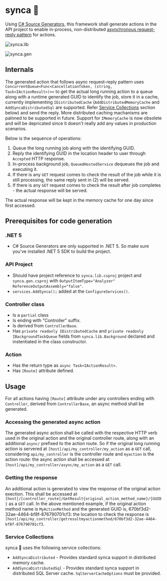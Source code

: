 # synca 🦁
Using [C# Source Generators](https://devblogs.microsoft.com/dotnet/introducing-c-source-generators/), this framework shall generate actions in the API project to enable in-process, non-distributed [asynchronous request-reply pattern](https://docs.microsoft.com/en-us/azure/architecture/patterns/async-request-reply) for actions. 

![synca.lib](https://github.com/IshamMohamed/synca/workflows/synca.lib/badge.svg)

![synca.gen](https://github.com/IshamMohamed/synca/workflows/synca.gen/badge.svg)

## Internals
The generated action that follows async request-reply pattern uses `ConcurrentQueue<Func<CancellationToken, (string, Task<IActionResult>)>>` to get the actual long running action to a queue along with a runtime generated GUID to identify the job, store it in a cache, currently implementing `IDistributedCache` (`AddDistributedMemoryCache` and `AddSyncaDistributedSql` are supported. Refer [Service Collections](https://github.com/IshamMohamed/synca/blob/master/README.md#service-collections) section below) and send the reply. More distributed caching machanisms are palnned to be supported in future. Support for `IMemoryCache` is now obsolete and will be depricated since it doesn't really add any values in production scenarios. 

Below is the sequence of operations:
1) Queue the long running job along with the identifying GUID.
2) Reply the identifying GUID in the location header to user through `Accepted` HTTP response.
3) In-process background job, `QueuedHostedService` dequeues the job and executing it.
4) If there is any `GET` request comes to check the result of the job while it is still processing, the same reply sent in (2) will be served.
5) If there is any `GET` request comes to check the result after job completes - the actual response will be served.

The actual response will be kept in the memory cache for one day since first accessed. 

## Prerequisites for code generation
### .NET 5
- C# Source Generators are only supported in .NET 5. So make sure you've installed .NET 5 SDK to build the project.
### API Project
- Should have project reference to `synca.lib.csproj` project and `synca.gen.csproj` with `OutputItemType="Analyzer" ReferenceOutputAssembly="false"`.
- `services.AddSynca();` added at the `ConfigureServices()`.
### Controller class
- Is a `partial` class
- Is ending with "Controller" suffix.
- Is derived from `ControllerBase`.
- Has `private readonly IDistributedCache` and `private readonly IBackgroundTaskQueue` fields from `synca.lib.Background` declared and instentiated in the class constructor.
### Action
- Has the return type as `async Task<IActionResult>`.
- Has `[Route]` attribute defined.

## Usage
For all actions having `[Route]` attribute under any controllers ending with `Controller`, derived from `ControllerBase`, an async method shall be generated. 
### Accessing the generated async action
The generated async action shall be called with the respective HTTP verb used in the original action and the original controller route, along with an additional `async/` prefixed to the action route. So if the original long running action is servered at `[host]/api/my_controller/my_action` as a `GET` call, considering `api/my_controller` is the controller route and `myaction` is the action route: the async action shall be accessed at `[host]/api/my_controller/async/my_action` as a `GET` call.
### Getting the response
An additional action is generated to view the response of the original action exection. This shall be accessed at `[host]/[controller_route]/GetResult{original_action_method_name}/{GUID}` as a `GET` call. In the above mentioned example, if the original action method name is `MyActionMethod` and the generated GUID is, 670bf3d2-32ae-4464-bf8f-876790701cf3: the location to check the response is `[host]/api/my_controller/getresultmyactionmethod/670bf3d2-32ae-4464-bf8f-876790701cf3`. 
### Service Collections
synca 🦁 uses the following service collections:
- `AddSyncaDistributed` - Provides standard synca support in distributed memory cache.
- `AddSyncaDistributedSql` - Provides standard synca support in distributed SQL Server cache. `SqlServerCacheOptions` must be provided.